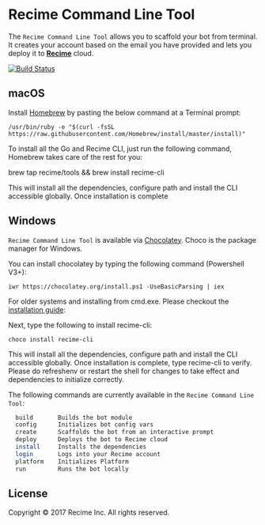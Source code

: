 # Recime Command Line Tool  

The `Recime Command Line Tool` allows you to scaffold your bot from terminal. It creates your account based on the email you have provided and lets you deploy it to **[Recime](https://recime.ai)** cloud.

[![Build Status](https://travis-ci.org/Recime/recime-cli.svg?branch=master)](https://travis-ci.org/Recime/recime-cli)

## macOS

Install [Homebrew](http://brew.sh/)  by pasting the below command at a Terminal prompt:


    /usr/bin/ruby -e "$(curl -fsSL https://raw.githubusercontent.com/Homebrew/install/master/install)"


To install all the Go and Recime CLI, just run the following command, Homebrew takes care of the rest for you:

  brew tap recime/tools && brew install recime-cli


This will install all the dependencies, configure path and install the CLI accessible globally. Once installation is complete


## Windows

`Recime Command Line Tool` is available via [Chocolatey](https://chocolatey.org/). Choco is the package manager for Windows.


You can install chocolatey by typing the following command (Powershell V3+):

    iwr https://chocolatey.org/install.ps1 -UseBasicParsing | iex

For older systems and installing from cmd.exe. Please checkout the [installation guide](https://chocolatey.org/install):

Next, type the following to install recime-cli:

    choco install recime-cli

This will install all the dependencies, configure path and install the CLI accessible globally. Once installation is complete, type recime-cli to verify. Please do refreshenv or restart the shell for changes to take effect and dependencies to initialize correctly.


The following commands are currently available in the `Recime Command Line Tool`:

```bash
  build       Builds the bot module
  config      Initializes bot config vars
  create      Scaffolds the bot from an interactive prompt
  deploy      Deploys the bot to Recime cloud
  install     Installs the dependencies
  login       Logs into your Recime account
  platform    Initializes Platform
  run         Runs the bot locally
```

## License

Copyright © 2017 Recime Inc. All rights reserved.
